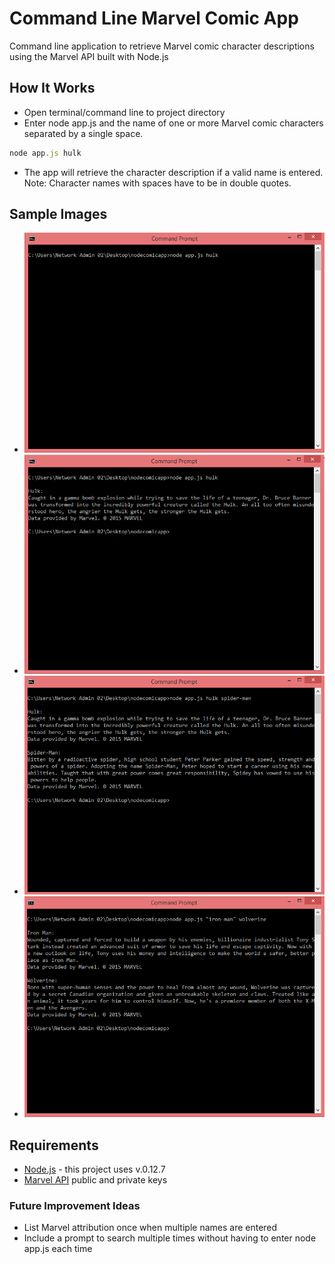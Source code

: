 # Command Line Marvel Comic App
Command line application to retrieve Marvel comic character descriptions using the Marvel API built with Node.js

## How It Works
- Open terminal/command line to project directory
- Enter node app.js and the name of one or more Marvel comic characters separated by a single space. 
```javascript
node app.js hulk
```
- The app will retrieve the character description if a valid name is entered.
Note: Character names with spaces have to be in double quotes.

## Sample Images
-	![Command to find description for Hulk](https://github.com/danie11edotcom/nodecomicapp/blob/master/img/commandPrompt1.PNG "Find description for Hulk")
-	![Results for Hulk](https://github.com/danie11edotcom/nodecomicapp/blob/documentation/img/commandPrompt2.PNG "Description results for Hulk")
-	![Command to find description for Hulk and Spider-Man](https://github.com/danie11edotcom/nodecomicapp/blob/documentation/img/commandPrompt3.PNG "Find description for Hulk and Spider-Man")
-	![Results for Hulk and Spider-Man](https://github.com/danie11edotcom/nodecomicapp/blob/documentation/img/commandPrompt4.PNG "Description results for Hulk and Spider-Man")

## Requirements
-	[Node.js](https://nodejs.org/) - this project uses v.0.12.7
-	[Marvel API](http://developer.marvel.com/docs) public and private keys

### Future Improvement Ideas
- List Marvel attribution once when multiple names are entered
- Include a prompt to search multiple times without having to enter node app.js each time
